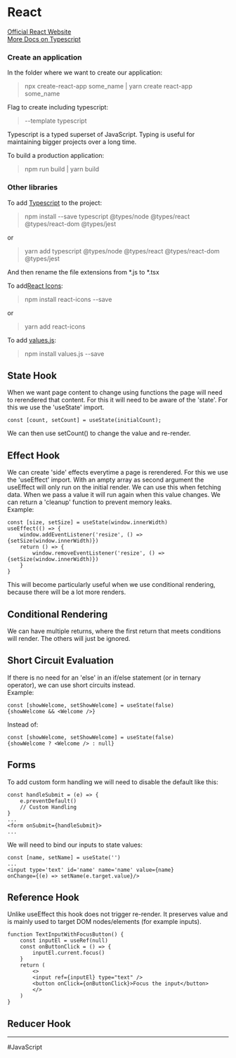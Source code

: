 # React
[Official React Website](https://reactjs.org/)  
[More Docs on Typescript](https://www.typescriptlang.org/docs/handbook/react.html)

### Create an application
In the folder where we want to create our application:  
>npx create-react-app some_name		|	yarn create react-app some_name  

Flag to create including typescript: 
>--template typescript  

Typescript is a typed superset of JavaScript. Typing is useful for maintaining bigger projects over a long time.  
  
To build a production application:  
>npm run build		|	yarn build

### Other libraries
To add [Typescript](https://create-react-app.dev/docs/adding-typescript/) to the project:  
>npm install --save typescript @types/node @types/react @types/react-dom @types/jest  

or  

>yarn add typescript @types/node @types/react @types/react-dom @types/jest  

And then rename the file extensions from *.js to *.tsx

To add[React Icons](https://www.npmjs.com/package/react-icons):  
>npm install react-icons --save  

or  

>yarn add react-icons

To add [values.js](https://github.com/noeldelgado/Values.js/):  
>npm install values.js --save

## State Hook
When we want page content to change using functions the page will need to rerendered that content. 
For this it will need to be aware of the 'state'. For this we use the 'useState' import.

	const [count, setCount] = useState(initialCount);

We can then use setCount() to change the value and re-render.

## Effect Hook
We can create 'side' effects everytime a page is rerendered. For this we use the 'useEffect' import. 
With an ampty array as second argument the useEffect will only run on the initial render. We can use this when fetching data. 
When we pass a value it will run again when this value changes. We can return a 'cleanup' function to prevent memory leaks.  
Example:
 
	const [size, setSize] = useState(window.innerWidth)
	useEffect(() => {
		window.addEventListener('resize', () => {setSize(window.innerWidth)})
		return () => {
			window.removeEventListener('resize', () => {setSize(window.innerWidth)})
		}
	}
	
This will become particularly useful when we use conditional rendering, because there will be a lot more renders.

## Conditional Rendering
We can have multiple returns, where the first return that meets conditions will render. The others will just be ignored. 

## Short Circuit Evaluation
If there is no need for an 'else' in an if/else statement (or in ternary operator), we can use short circuits instead.  
Example:

	const [showWelcome, setShowWelcome] = useState(false)
	{showWelcome && <Welcome />}
	
Instead of: 

	const [showWelcome, setShowWelcome] = useState(false)
	{showWelcome ? <Welcome /> : null}

## Forms
To add custom form handling we will need to disable the default like this:

	const handleSubmit = (e) => {
		e.preventDefault()
		// Custom Handling
	}
	...
	<form onSubmit={handleSubmit}>
	...

We will need to bind our inputs to state values:

	const [name, setName] = useState('')
	...
	<input type='text' id='name' name='name' value={name} 
	onChange={(e) => setName(e.target.value}/>

## Reference Hook
Unlike useEffect this hook does not trigger re-render. It preserves value and is mainly used to target DOM nodes/elements (for example inputs).

	function TextInputWithFocusButton() {
		const inputEl = useRef(null)
		const onButtonClick = () => {
			inputEl.current.focus()
		}
		return (
			<>
			<input ref={inputEl} type="text" />
			<button onClick={onButtonClick}>Focus the input</button>
			</>
		)
	}

## Reducer Hook



---
#JavaScript 